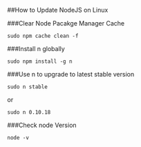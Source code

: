 ##How to Update NodeJS on Linux

###Clear Node Pacakge Manager Cache

`sudo npm cache clean -f`

###Install n globally

`sudo npm install -g n`

###Use n to upgrade to latest stable version

`sudo n stable`

or

`sudo n 0.10.18`

###Check node Version

`node -v`